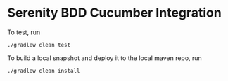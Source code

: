 # Serenity BDD Cucumber Integration

To test, run

```./gradlew clean test```

To build a local snapshot and deploy it to the local maven repo, run

```./gradlew clean install```
